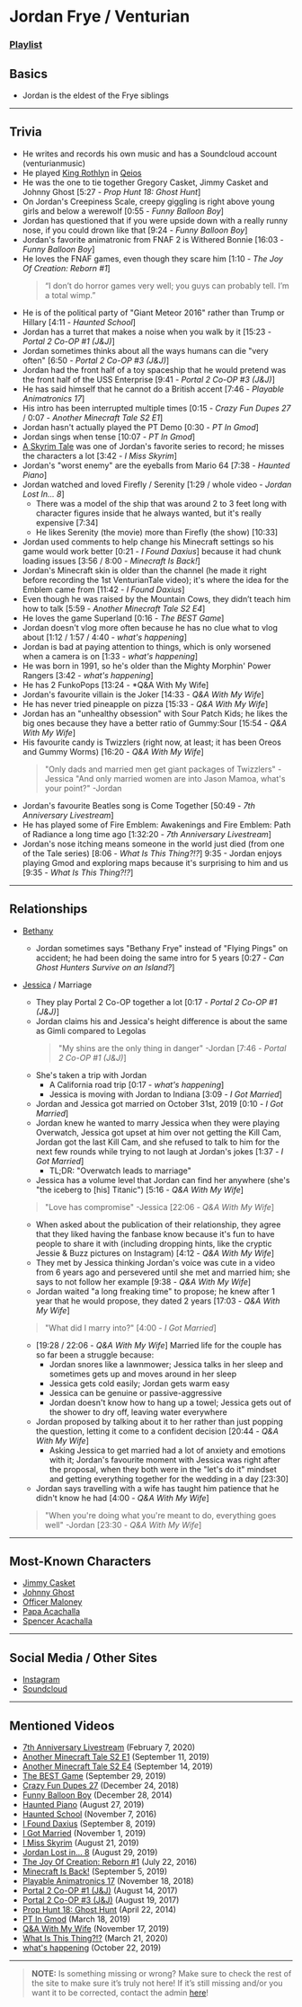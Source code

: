 # Jordan Frye / Venturian
### [Playlist](https://www.youtube.com/playlist?list=PLwlijWXtmIKiTpgrhIZUIhzbBrCSg%nwPn)

## Basics
- Jordan is the eldest of the Frye siblings

----

## Trivia
- He writes and records his own music and has a Soundcloud account \(venturianmusic)
- He played [King Rothlyn](5.Characters/Qeios_Characters.md) in [Qeios](6.Series/Qeios.md)
- He was the one to tie together Gregory Casket, Jimmy Casket and Johnny Ghost \[5:27 - *Prop Hunt 18: Ghost Hunt*]
- On Jordan's Creepiness Scale, creepy giggling is right above young girls and below a werewolf \[0:55 - *Funny Balloon Boy*]
- Jordan has questioned that if you were upside down with a really runny nose, if you could drown like that \[9:24 - *Funny Balloon Boy*]
- Jordan's favorite animatronic from FNAF 2 is Withered Bonnie \[16:03 - *Funny Balloon Boy*]
- He loves the FNAF games, even though they scare him \[1:10 - *The Joy Of Creation: Reborn #1*]
    > “I don’t do horror games very well; you guys can probably tell. I’m a total wimp.”
- He is of the political party of "Giant Meteor 2016" rather than Trump or Hillary \[4:11 - *Haunted School*]
- Jordan has a turret that makes a noise when you walk by it \[15:23 - *Portal 2 Co-OP #1 (J&J)*]
- Jordan sometimes thinks about all the ways humans can die "very often" \[6:50 - *Portal 2 Co-OP #3 (J&J)*]
- Jordan had the front half of a toy spaceship that he would pretend was the front half of the USS Enterprise \[9:41 - *Portal 2 Co-OP #3 (J&J)*]
- He has said himself that he cannot do a British accent \[7:46 - *Playable Animatronics 17*]
- His intro has been interrupted multiple times \[0:15 - *Crazy Fun Dupes 27* / 0:07 - *Another Minecraft Tale S2 E1*]
- Jordan hasn't actually played the PT Demo \[0:30 - *PT In Gmod*]
- Jordan sings when tense \[10:07 - *PT In Gmod*]
- [A Skyrim Tale](6.Series/Tale_Series.md) was one of Jordan's favorite series to record; he misses the characters a lot \[3:42 - *I Miss Skyrim*]
- Jordan's "worst enemy" are the eyeballs from Mario 64 \[7:38 - *Haunted Piano*]
- Jordan watched and loved Firefly / Serenity \[1:29 / whole video - *Jordan Lost In… 8*]
  - There was a model of the ship that was around 2 to 3 feet long with character figures inside that he always wanted, but it's really expensive \[7:34]
  - He likes Serenity \(the movie) more than Firefly \(the show) \[10:33]
- Jordan used comments to help change his Minecraft settings so his game would work better \[0:21 - *I Found Daxius*] because it had chunk loading issues \[3:56 / 8:00 - *Minecraft Is Back!*]
- Jordan's Minecraft skin is older than the channel \(he made it right before recording the 1st VenturianTale video); it's where the idea for the Emblem came from \[11:42 - *I Found Daxius*]
- Even though he was raised by the Mountain Cows, they didn’t teach him how to talk \[5:59 - *Another Minecraft Tale S2 E4*]
- He loves the game Superland \[0:16 - *The BEST Game*]
- Jordan doesn't vlog more often because he has no clue what to vlog about \[1:12 / 1:57 / 4:40 - *what's happening*]
- Jordan is bad at paying attention to things, which is only worsened when a camera is on \[1:33 - *what's happening*]
- He was born in 1991, so he's older than the Mighty Morphin' Power Rangers \[3:42 - *what's happening*]
- He has 2 FunkoPops \[13:24 - *Q&A With My Wife]
- Jordan's favourite villain is the Joker \[14:33 - *Q&A With My Wife*]
- He has never tried pineapple on pizza \[15:33 - *Q&A With My Wife*]
- Jordan has an "unhealthy obsession" with Sour Patch Kids; he likes the big ones because they have a better ratio of Gummy:Sour \[15:54 - *Q&A With My Wife*]
- His favourite candy is Twizzlers \(right now, at least; it has been Oreos and Gummy Worms) \[16:20 - *Q&A With My Wife*]
  > "Only dads and married men get giant packages of Twizzlers" -Jessica
  > "And only married women are into Jason Mamoa, what's your point?" -Jordan
- Jordan's favourite Beatles song is Come Together \[50:49 - *7th Anniversary Livestream*]
- He has played some of Fire Emblem: Awakenings and Fire Emblem: Path of Radiance a long time ago \[1:32:20 - *7th Anniversary Livestream*]
- Jordan's nose itching means someone in the world just died \(from one of the Tale series) \[8:06 - *What Is This Thing?!?*]
9:35 - Jordan enjoys playing Gmod and exploring maps because it's surprising to him and us \[9:35 - *What Is This Thing?!?*]

----

## Relationships
- [Bethany](3.Siblings/3.3.Bethany-Frye-FlyingPings.md)
  - Jordan sometimes says "Bethany Frye" instead of "Flying Pings" on accident; he had been doing the same intro for 5 years \[0:27 - *Can Ghost Hunters Survive on an Island?*]

- [Jessica](7.Family/Jessica-Javott42.md) / Marriage
  - They play Portal 2 Co-OP together a lot \[0:17 - *Portal 2 Co-OP #1 (J&J)*]
  - Jordan claims his and Jessica's height difference is about the same as Gimli compared to Legolas
      > "My shins are the only thing in danger" -Jordan \[7:46 - *Portal 2 Co-OP #1 (J&J)*]
  - She's taken a trip with Jordan
    - A California road trip \[0:17 - *what's happening*]
    - Jessica is moving with Jordan to Indiana \[3:09 - *I Got Married*]
  - Jordan and Jessica got married on October 31st, 2019 \[0:10 - *I Got Married*]
  - Jordan knew he wanted to marry Jessica when they were playing Overwatch, Jessica got upset at him over not getting the Kill Cam, Jordan got the last Kill Cam, and she refused to talk to him for the next few rounds while trying to not laugh at Jordan's jokes  \[1:37 - *I Got Married*]
    - TL;DR: "Overwatch leads to marriage"
  - Jessica has a volume level that Jordan can find her anywhere \(she's "the iceberg to \[his] Titanic") \[5:16 - *Q&A With My Wife*]
  > "Love has compromise" -Jessica \[22:06 - *Q&A With My Wife*]
  - When asked about the publication of their relationship, they agree that they liked having the fanbase know because it's fun to have people to share it with \(including dropping hints, like the cryptic Jessie & Buzz pictures on Instagram) \[4:12 - *Q&A With My Wife*]
  - They met by Jessica thinking Jordan's voice was cute in a video from 6 years ago and persevered until she met and married him; she says to not follow her example \[9:38 - *Q&A With My Wife*]
  - Jordan waited "a long freaking time" to propose; he knew after 1 year that he would propose, they dated 2 years \[17:03 - *Q&A With My Wife*]
  > "What did I marry into?" \[4:00 - *I Got Married*]
  - \[19:28 / 22:06 - *Q&A With My Wife*] Married life for the couple has so far been a struggle because:
    - Jordan snores like a lawnmower; Jessica talks in her sleep and sometimes gets up and moves around in her sleep
    - Jessica gets cold easily; Jordan gets warm easy
    - Jessica can be genuine or passive-aggressive
    - Jordan doesn't know how to hang up a towel; Jessica gets out of the shower to dry off, leaving water everywhere
  - Jordan proposed by talking about it to her rather than just popping the question, letting it come to a confident decision \[20:44 - *Q&A With My Wife*]
    - Asking Jessica to get married had a lot of anxiety and emotions with it; Jordan's favourite moment with Jessica was right after the proposal, when they both were in the "let's do it" mindset and getting everything together for the wedding in a day \[23:30]
  - Jordan says travelling with a wife has taught him patience that he didn't know he had \[4:00 - *Q&A With My Wife*]
  > "When you're doing what you're meant to do, everything goes well" -Jordan \[23:30 - *Q&A With My Wife*]

----

## Most-Known Characters
- [Jimmy Casket](5.Characters/Jimmy_Casket.html)
- [Johnny Ghost](5.Characters/Johnny_Ghost.html)
- [Officer Maloney](5.Characters/Officer_Maloney.html)
- [Papa Acachalla](5.Characters/Papa_Acachalla.html)
- [Spencer Acachalla](5.Characters/Spencer_Acachalla.html)

----

## Social Media / Other Sites
- [Instagram](https://instagram.com/venturianacachalla?igshid=1bx5eybrt8xuv)
- [Soundcloud](https://soundcloud.com/venturianmusic)

----

## Mentioned Videos
- [7th Anniversary Livestream](https://youtu.be/GBFpW-t83Zs) \(February 7, 2020)
- [Another Minecraft Tale S2 E1](https://youtu.be/QveKwulefP0) \(September 11, 2019)
- [Another Minecraft Tale S2 E4](https://youtu.be/JbWQ1MCyLVQ) \(September 14, 2019)
- [The BEST Game](https://youtu.be/ie_0HiSJ-8g) \(September 29, 2019)
- [Crazy Fun Dupes 27](https://youtu.be/ioWtP6jzsEA) \(December 24, 2018)
- [Funny Balloon Boy](https://youtu.be/EnoiRkmE1y8) \(December 28, 2014)
- [Haunted Piano](https://youtu.be/n8fdFA8EWQs) \(August 27, 2019)
- [Haunted School](https://youtu.be/cV31R3z-P7M) \(November 7, 2016)
- [I Found Daxius](https://youtu.be/3I_BsdJ1W1c) \(September 8, 2019)
- [I Got Married](https://youtu.be/mDasjRwGf2k) \(November 1, 2019)
- [I Miss Skyrim](https://youtu.be/ldqWeBVpLlA) \(August 21, 2019)
- [Jordan Lost in... 8](https://youtu.be/VuS8a921p4Q) \(August 29, 2019)
- [The Joy Of Creation: Reborn #1](https://youtu.be/eE8g0Z44aEs) \(July 22, 2016)
- [Minecraft Is Back!](https://youtu.be/R0rG3k-T4bw) \(September 5, 2019)
- [Playable Animatronics 17](https://youtu.be/mkyVjLCmh8w) \(November 18, 2018)
- [Portal 2 Co-OP #1 (J&J)](https://youtu.be/6GE1-ReTdtU) \(August 14, 2017)
- [Portal 2 Co-OP #3 (J&J)](https://youtu.be/6FpTNl6y6w4) \(August 19, 2017)
- [Prop Hunt 18: Ghost Hunt](https://youtu.be/2yVe4fe8lRw) \(April 22, 2014)
- [PT In Gmod](https://youtu.be/MUV-gpaBpkE) \(March 18, 2019)
- [Q&A With My Wife](https://youtu.be/fcWrt_7xM3w) \(November 17, 2019)
- [What Is This Thing?!?](https://youtu.be/MB5G_FVYiJg) \(March 21, 2020)
- [what's happening](https://youtu.be/8wn34LSj_Iw) \(October 22, 2019)

----

> **NOTE:** Is something missing or wrong? Make sure to check the rest of the site to make sure it’s truly not here! If it’s still missing and/or you want it to be corrected, contact the admin [here](../chapter_2.md)!